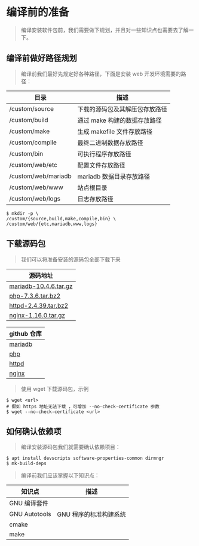 # 编译前的准备

> 编译安装软件包前，我们需要做下规划，并且对一些知识点也需要去了解一下。

## 编译前做好路径规划

> 编译前我们最好先规定好各种路径，下面是安装 web 开发环境需要的路径：

| 目录                | 描述                           |
| ------------------- | ------------------------------ |
| /custom/source      | 下载的源码包及其解压包存放路径 |
| /custom/build       | 通过 make 构建的数据存放路径   |
| /custom/make        | 生成 makefile 文件存放路径     |
| /custom/compile     | 最终二进制数据存放路径         |
| /custom/bin         | 可执行程序存放路径             |
| /custom/web/etc     | 配置文件存放路径               |
| /custom/web/mariadb | mariadb 数据目录存放路径       |
| /custom/web/www     | 站点根目录                     |
| /custom/web/logs    | 日志存放路径                   |

```shell
$ mkdir -p \
/custom/{source,build,make,compile,bin} \
/custom/web/{etc,mariadb,www,logs}
```

## 下载源码包

> 我们可以将准备安装的源码包全部下载下来

| 源码地址                                                                                                          |
| ----------------------------------------------------------------------------------------------------------------- |
| [mariadb-10.4.6.tar.gz](https://mirrors.tuna.tsinghua.edu.cn/mariadb/mariadb-10.4.6/source/mariadb-10.4.6.tar.gz) |
| [php-7.3.6.tar.bz2](https://www.php.net/distributions/php-7.3.6.tar.bz2)                                          |
| [httpd-2.4.39.tar.bz2](https://mirrors.tuna.tsinghua.edu.cn/apache/httpd/httpd-2.4.39.tar.bz2)                    |
| [nginx-1.16.0.tar.gz](https://nginx.org/download/nginx-1.16.0.tar.gz)                                             |

| github 仓库                                  |
| -------------------------------------------- |
| [mariadb](https://github.com/MariaDB/server) |
| [php](https://github.com/php/php-src)        |
| [httpd](https://github.com/apache/httpd)     |
| [nginx](https://github.com/nginx/nginx)      |

> 使用 wget 下载源码包，示例

```shell
$ wget <url>
# 假如 https 地址无法下载 ，可增加 --no-check-certificate 参数
$ wget --no-check-certificate <url>
```

## 如何确认依赖项

> 编译安装源码包我们就需要确认依赖项目：

```shell
$ apt install devscripts software-properties-common dirmngr
$ mk-build-deps
```

> 编译前我们应该掌握以下知识点：

| 知识点        | 描述                   |
| ------------- | ---------------------- |
| GNU 编译套件  |
| GNU Autotools | GNU 程序的标准构建系统 |
| cmake         |
| make          |
